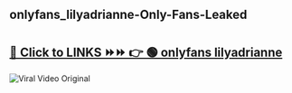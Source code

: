 
 ## onlyfans_lilyadrianne-Only-Fans-Leaked

# <h2><a href="https://clipsfans.com/onlyfans_lilyadrianne&ref=git">🔗 Click to LINKS ⏩⏩ 👉 🟢 onlyfans lilyadrianne </a></h2>

<a href="https://clipsfans.com/onlyfans_lilyadrianne&ref=git" rel="nofollow" data-target="animated-image.originalLink"><img src="https://i.ibb.co.com/xMMVF88/686577567.gif" alt="Viral Video Original" style="max-width: 100%; display: inline-block;" data-target="animated-image.originalImage"></a>
